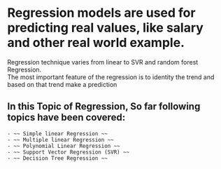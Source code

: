 # Regression models are used for predicting real values, like salary and other real world example.
Regression technique varies from linear to SVR and random forest Regression.  
The most important feature of the regression is to identity the trend and based on that trend make a prediction

## In this Topic of Regression, So far following topics have been covered:
    - ~~ Simple linear Regression ~~
    - ~~ Multiple linear Regression ~~
    - ~~ Polynomial Linear Regression ~~
    - ~~ Support Vector Regression (SVR) ~~
    - ~~ Decision Tree Regression ~~
    

